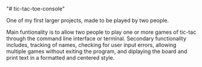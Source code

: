 "# tic-tac-toe-console" 

One of my first larger projects, made to be played by two people. 

Main funtionality is to allow two people to play one or more games of tic-tac through the command line interface or terminal. 
Secondary functionality includes, tracking of names, checking for user input errors, allowing multiple games without exiting the program, and diplaying the board and print text in a formatted and centered style.
